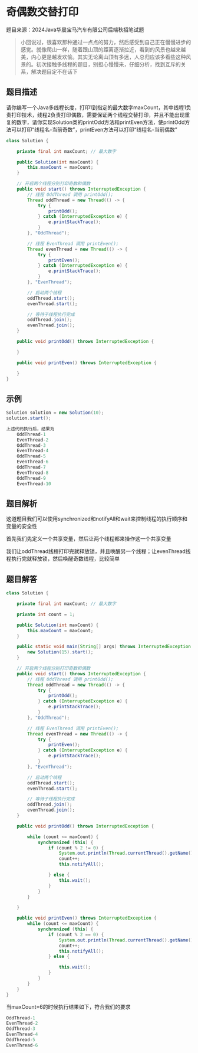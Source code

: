 # 奇偶数交替打印

题目来源：2024Java华晨宝马汽车有限公司后端秋招笔试题

> 小回说过，很喜欢那种通过一点点的努力，然后感受到自己正在慢慢进步的感觉。就像爬山一样，随着跟山顶的距离逐渐拉近，看到的风景也越来越美，内心更是越发欢愉。其实无论离山顶有多远，人总归应该多看些这种风景的。初次接触多线程的题目，别担心慢慢来，仔细分析，找到互斥的关系，解决题目定不在话下

## 题目描述

请你编写一个Java多线程长度，打印1到指定的最大数字maxCount，其中线程1负责打印技术，线程2负责打印偶数，需要保证两个线程交替打印，并且不能出现重复的数字，请你实现Solution类的printOdd方法和printEven方法，使printOdd方法可以打印“线程名-当前奇数”，printEven方法可以打印“线程名-当前偶数”

~~~ java
class Solution {

    private final int maxCount; // 最大数字

    public Solution(int maxCount) {
        this.maxCount = maxCount;
    }

    // 开启两个线程分别打印奇数和偶数
    public void start() throws InterruptedException {
        // 线程 OddThread 调用 printOdd();
        Thread oddThread = new Thread(() -> {
            try {
                printOdd();
            } catch (InterruptedException e) {
                e.printStackTrace();
            }
        }, "OddThread");

        // 线程 EvenThread 调用 printEven();
        Thread evenThread = new Thread(() -> {
            try {
                printEven();
            } catch (InterruptedException e) {
                e.printStackTrace();
            }
        }, "EvenThread");

        // 启动两个线程
        oddThread.start();
        evenThread.start();

        // 等待子线程执行完成
        oddThread.join();
        evenThread.join();
    }

    public void printOdd() throws InterruptedException {

    }

    public void printEven() throws InterruptedException {

    }
}
~~~



## 示例

~~~ java 
Solution solution = new Solution(10);
solution.start();

上述代码执行后，结果为
    OddThread-1
    EvenThread-2
    OddThread-3
    EvenThread-4
    OddThread-5
    EvenThread-6
    OddThread-7
    EvenThread-8
    OddThread-9
    EvenThread-10

~~~

## 题目解析

这道题目我们可以使用synchronized和notifyAll和wait来控制线程的执行顺序和变量的安全性

首先我们先定义一个共享变量，然后让两个线程都来操作这一个共享变量

我们让oddThread线程打印完就释放锁，并且唤醒另一个线程；让evenThread线程执行完就释放锁，然后唤醒奇数线程，比较简单

## 题目解答

~~~ Java
class Solution {

    private final int maxCount; // 最大数字

    private int count = 1;

    public Solution(int maxCount) {
        this.maxCount = maxCount;
    }

    public static void main(String[] args) throws InterruptedException {
        new Solution(15).start();
    }

    // 开启两个线程分别打印奇数和偶数
    public void start() throws InterruptedException {
        // 线程 OddThread 调用 printOdd();
        Thread oddThread = new Thread(() -> {
            try {
                printOdd();
            } catch (InterruptedException e) {
                e.printStackTrace();
            }
        }, "OddThread");

        // 线程 EvenThread 调用 printEven();
        Thread evenThread = new Thread(() -> {
            try {
                printEven();
            } catch (InterruptedException e) {
                e.printStackTrace();
            }
        }, "EvenThread");

        // 启动两个线程
        oddThread.start();
        evenThread.start();

        // 等待子线程执行完成
        oddThread.join();
        evenThread.join();
    }

    public void printOdd() throws InterruptedException {

        while (count <= maxCount) {
            synchronized (this) {
                if (count % 2 != 0) {
                    System.out.println(Thread.currentThread().getName() + "-" + count);
                    count++;
                    this.notifyAll();

                } else {
                    this.wait();
                }
            }
        }

    }

    public void printEven() throws InterruptedException {
        while (count <= maxCount) {
            synchronized (this) {
                if (count % 2 == 0) {
                    System.out.println(Thread.currentThread().getName() + "-" + count);
                    count++;
                    this.notifyAll();
                } else {

                    this.wait();
                }
            }
        }
    }
}
~~~

当maxCount=6的时候执行结果如下，符合我们的要求

~~~ java
OddThread-1
EvenThread-2
OddThread-3
EvenThread-4
OddThread-5
EvenThread-6
~~~

